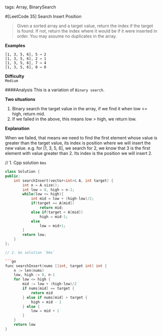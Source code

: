tags: Array, BinarySearch

#[LeetCode 35] Search Insert Position

>Given a sorted array and a target value, return the index if the target is found. 
If not, return the index where it would be if it were inserted in order.
You may assume no duplicates in the array.

**Examples**

    [1, 3, 5, 6], 5 → 2
    [1, 3, 5, 6], 2 → 1
    [1, 3, 5, 6], 7 → 4
    [1, 3, 5, 6], 0 → 0

**Difficulty**  
`Medium`


####Analysis
This is a variation of `Binary search`.

**Two situations**

1. Binary search the target value in the array, if we find it when low <= high, return mid.  
2. If we failed in the above, this means low > high, we return low.  

**Explanation**

When we failed, that means we need to find the first element whose value is greater than the target value, its index is position where we will insert the new value.
e.g. for [1, 3, 5, 6], we search for 2, we know that 3 is the first element with value greater than 2. Its index is the position we will insert 2. 

// 1. Cpp solution `6ms`

```cpp
class Solution {
public:
    int searchInsert(vector<int>& A, int target) {
    	int n = A.size();
        int low = 0, high = n-1;
        while(low <= high){
            int mid = low + (high-low)/2;
            if(target == A[mid]) 
                return mid;
            else if(target < A[mid])
                high = mid-1;
            else
                low = mid+1;
        }
        return low;
    }
};

// 2. Go solution `9ms`

```go
func searchInsert(nums []int, target int) int {
    n := len(nums)
    low, high := 0, n-1
    for low <= high {
        mid := low + (high-low)/2
        if nums[mid] == target {
            return mid
        } else if nums[mid] > target {
            high = mid - 1
        } else {
            low = mid + 1
        }
    }
    return low
}
```